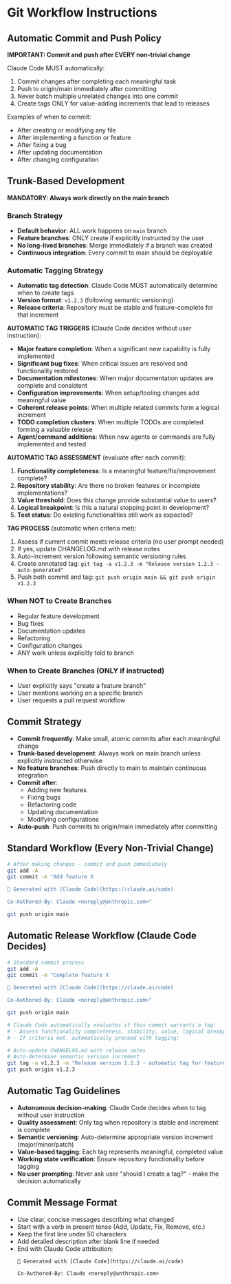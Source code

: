 # Git Workflow Instructions

## Automatic Commit and Push Policy

**IMPORTANT: Commit and push after EVERY non-trivial change**

Claude Code MUST automatically:
1. Commit changes after completing each meaningful task
2. Push to origin/main immediately after committing
3. Never batch multiple unrelated changes into one commit
4. Create tags ONLY for value-adding increments that lead to releases

Examples of when to commit:
- After creating or modifying any file
- After implementing a function or feature
- After fixing a bug
- After updating documentation
- After changing configuration

## Trunk-Based Development

**MANDATORY: Always work directly on the main branch**

### Branch Strategy
- **Default behavior**: ALL work happens on `main` branch
- **Feature branches**: ONLY create if explicitly instructed by the user
- **No long-lived branches**: Merge immediately if a branch was created
- **Continuous integration**: Every commit to main should be deployable

### Automatic Tagging Strategy
- **Automatic tag detection**: Claude Code MUST automatically determine when to create tags
- **Version format**: `v1.2.3` (following semantic versioning)
- **Release criteria**: Repository must be stable and feature-complete for that increment

**AUTOMATIC TAG TRIGGERS** (Claude Code decides without user instruction):
- **Major feature completion**: When a significant new capability is fully implemented
- **Significant bug fixes**: When critical issues are resolved and functionality restored
- **Documentation milestones**: When major documentation updates are complete and consistent
- **Configuration improvements**: When setup/tooling changes add meaningful value
- **Coherent release points**: When multiple related commits form a logical increment
- **TODO completion clusters**: When multiple TODOs are completed forming a valuable release
- **Agent/command additions**: When new agents or commands are fully implemented and tested

**AUTOMATIC TAG ASSESSMENT** (evaluate after each commit):
1. **Functionality completeness**: Is a meaningful feature/fix/improvement complete?
2. **Repository stability**: Are there no broken features or incomplete implementations?
3. **Value threshold**: Does this change provide substantial value to users?
4. **Logical breakpoint**: Is this a natural stopping point in development?
5. **Test status**: Do existing functionalities still work as expected?

**TAG PROCESS** (automatic when criteria met):
1. Assess if current commit meets release criteria (no user prompt needed)
2. If yes, update CHANGELOG.md with release notes
3. Auto-increment version following semantic versioning rules
4. Create annotated tag: `git tag -a v1.2.3 -m "Release version 1.2.3 - auto-generated"`
5. Push both commit and tag: `git push origin main && git push origin v1.2.3`

### When NOT to Create Branches
- Regular feature development
- Bug fixes
- Documentation updates
- Refactoring
- Configuration changes
- ANY work unless explicitly told to branch

### When to Create Branches (ONLY if instructed)
- User explicitly says "create a feature branch"
- User mentions working on a specific branch
- User requests a pull request workflow

## Commit Strategy
- **Commit frequently**: Make small, atomic commits after each meaningful change
- **Trunk-based development**: Always work on main branch unless explicitly instructed otherwise
- **No feature branches**: Push directly to main to maintain continuous integration
- **Commit after**: 
  - Adding new features
  - Fixing bugs
  - Refactoring code
  - Updating documentation
  - Modifying configurations
- **Auto-push**: Push commits to origin/main immediately after committing

## Standard Workflow (Every Non-Trivial Change)
```bash
# After making changes - commit and push immediately
git add -A
git commit -m "Add feature X

🤖 Generated with [Claude Code](https://claude.ai/code)

Co-Authored-By: Claude <noreply@anthropic.com>"

git push origin main
```

## Automatic Release Workflow (Claude Code Decides)
```bash
# Standard commit process
git add -A
git commit -m "Complete feature X

🤖 Generated with [Claude Code](https://claude.ai/code)

Co-Authored-By: Claude <noreply@anthropic.com>"

git push origin main

# Claude Code automatically evaluates if this commit warrants a tag:
# - Assess functionality completeness, stability, value, logical breakpoint
# - If criteria met, automatically proceed with tagging:

# Auto-update CHANGELOG.md with release notes
# Auto-determine semantic version increment
git tag -a v1.2.3 -m "Release version 1.2.3 - automatic tag for feature X completion"
git push origin v1.2.3
```

## Automatic Tag Guidelines
- **Autonomous decision-making**: Claude Code decides when to tag without user instruction
- **Quality assessment**: Only tag when repository is stable and increment is complete
- **Semantic versioning**: Auto-determine appropriate version increment (major/minor/patch)
- **Value-based tagging**: Each tag represents meaningful, completed value
- **Working state verification**: Ensure repository functionality before tagging
- **No user prompting**: Never ask user "should I create a tag?" - make the decision automatically

## Commit Message Format
- Use clear, concise messages describing what changed
- Start with a verb in present tense (Add, Update, Fix, Remove, etc.)
- Keep the first line under 50 characters
- Add detailed description after blank line if needed
- End with Claude Code attribution:
  ```
  🤖 Generated with [Claude Code](https://claude.ai/code)
  
  Co-Authored-By: Claude <noreply@anthropic.com>
  ```